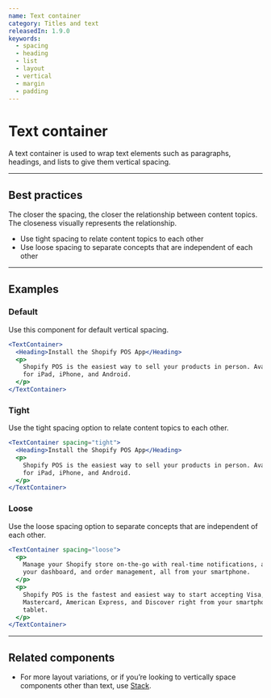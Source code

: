 ```yaml
---
name: Text container
category: Titles and text
releasedIn: 1.9.0
keywords:
  - spacing
  - heading
  - list
  - layout
  - vertical
  - margin
  - padding
---
```


# Text container

A text container is used to wrap text elements such as paragraphs, headings, and lists to give them vertical spacing.

---

## Best practices

The closer the spacing, the closer the relationship between content topics. The closeness visually represents the relationship.

- Use tight spacing to relate content topics to each other
- Use loose spacing to separate concepts that are independent of each other

---

## Examples

### Default

Use this component for default vertical spacing.

```jsx
<TextContainer>
  <Heading>Install the Shopify POS App</Heading>
  <p>
    Shopify POS is the easiest way to sell your products in person. Available
    for iPad, iPhone, and Android.
  </p>
</TextContainer>
```

### Tight

Use the tight spacing option to relate content topics to each other.

```jsx
<TextContainer spacing="tight">
  <Heading>Install the Shopify POS App</Heading>
  <p>
    Shopify POS is the easiest way to sell your products in person. Available
    for iPad, iPhone, and Android.
  </p>
</TextContainer>
```

### Loose

Use the loose spacing option to separate concepts that are independent of each other.

```jsx
<TextContainer spacing="loose">
  <p>
    Manage your Shopify store on-the-go with real-time notifications, access to
    your dashboard, and order management, all from your smartphone.
  </p>
  <p>
    Shopify POS is the fastest and easiest way to start accepting Visa,
    Mastercard, American Express, and Discover right from your smartphone or
    tablet.
  </p>
</TextContainer>
```

---

## Related components

- For more layout variations, or if you’re looking to vertically space components other than text, use [Stack](https://polaris.shopify.com/components/stack).
